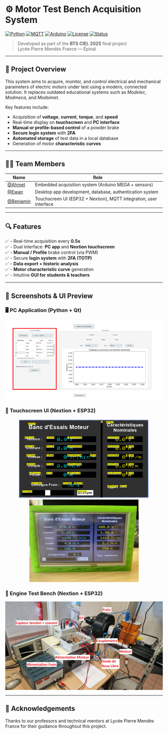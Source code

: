 # ⚙️ Motor Test Bench Acquisition System

[![Python](https://img.shields.io/badge/Python-3.11-blue?logo=python)](https://www.python.org/)
[![MQTT](https://img.shields.io/badge/MQTT-Enabled-purple?logo=eclipse-mosquitto)](https://mqtt.org/)
[![Arduino](https://img.shields.io/badge/Arduino-MEGA-green?logo=arduino)](https://www.arduino.cc/)
[![License](https://img.shields.io/badge/License-Educational-blue)]()
[![Status](https://img.shields.io/badge/Status-Completed-success)]()

> Developed as part of the **BTS CIEL 2025** final project  
> Lycée Pierre Mendès France — Épinal

---

## 🧠 Project Overview

This system aims to acquire, monitor, and control electrical and mechanical parameters of electric motors under test using a modern, connected solution. It replaces outdated educational systems such as *Modelec*, *Modmeca*, and *Modsimet*.

Key features include:

- Acquisition of **voltage**, **current**, **torque**, and **speed**
- Real-time display on **touchscreen** and **PC interface**
- **Manual or profile-based control** of a powder brake
- **Secure login system** with **2FA**
- **Automated storage** of test data in a local database
- Generation of motor **characteristic curves**

---

## 👨‍💻 Team Members

| Name               | Role                                                                                     |
|--------------------|------------------------------------------------------------------------------------------|
| [@Ahmet](https://github.com/afturkel)   | Embedded acquisition system (Arduino MEGA + sensors)                |
| [@Ewan](https://github.com/Narusakagif) | Desktop app development, database, authentication system            |
| [@Benjamin](https://github.com/CND-cyb) | Touchscreen UI (ESP32 + Nextion), MQTT integration, user interface  |

---

## 🔍 Features

✅ - Real-time acquisition every **0.5s**  
✅ - Dual interface: **PC app** and **Nextion touchscreen**  
✅ - **Manual / Profile** brake control (via PWM)  
✅ - Secure **login system** with **2FA (TOTP)**  
✅ - **Data export + historic analysis**  
✅ - **Motor characteristic curve** generation  
✅ - Intuitive **GUI for students & teachers**

---

## 📸 Screenshots & UI Preview

### 🖥️ PC Application (Python + Qt)
<img src="images/pc_app_ui.png" alt="PC UI" width="700"/>

### 📱 Touchscreen UI (Nextion + ESP32)
<p align="center">
  <img src="images/touch_screen_ui.png" alt="Touch UI" width="420"/>
  <img src="images/touch_screen.png" alt="Touch UI" width="350"/>
</p>

### 🔨 Engine Test Bench (Nextion + ESP32)
<img src="images/engine_bench.png" alt="Engine Motor"/>

---

## 🙌 Acknowledgements

Thanks to our professors and technical mentors at Lycée Pierre Mendès France for their guidance throughout this project.
